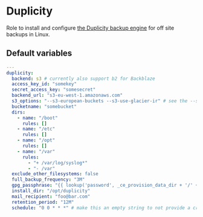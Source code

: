 # Duplicity
Role to install and configure [the Duplicity backup engine](https://duplicity.us/) for off site backups in Linux.

<!--TOC-->
<!--ENDTOC-->

<!--ROLEVARS-->
## Default variables
```yaml
---
duplicity:
  backend: s3 # currently also support b2 for Backblaze
  access_key_id: "somekey"
  secret_access_key: "somesecret"
  backend_url: "s3-eu-west-1.amazonaws.com"
  s3_options: "--s3-european-buckets --s3-use-glacier-ir" # see the --s3 options in the documentation - https://duplicity.us/stable/duplicity.1.html#options
  bucketname: "somebucket"
  dirs:
    - name: "/boot"
      rules: []
    - name: "/etc"
      rules: []
    - name: "/opt"
      rules: []
    - name: "/var"
      rules:
        - "+ /var/log/syslog*"
        - "- /var"
  exclude_other_filesystems: false
  full_backup_frequency: "3M"
  gpg_passphrase: "{{ lookup('password', _ce_provision_data_dir + '/' + inventory_hostname + '/duplicity-gpg-passphrase chars=ascii_letters,digits length=64') }}"
  install_dir: "/opt/duplicity"
  mail_recipient: "foo@bar.com"
  retention_period: "12M"
  schedule: "0 0 * * *" # make this an empty string to not provide a cron job at all

```

<!--ENDROLEVARS-->
